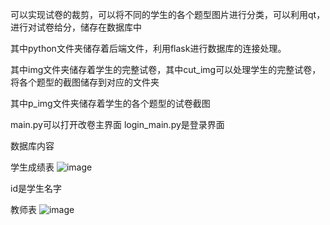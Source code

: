 
可以实现试卷的裁剪，可以将不同的学生的各个题型图片进行分类，可以利用qt，进行对试卷给分，储存在数据库中

其中python文件夹储存着后端文件，利用flask进行数据库的连接处理。

其中img文件夹储存着学生的完整试卷，其中cut_img可以处理学生的完整试卷，将各个题型的截图储存到对应的文件夹

其中p_img文件夹储存着学生的各个题型的试卷截图

main.py可以打开改卷主界面 login_main.py是登录界面

数据库内容

学生成绩表
![image](https://github.com/x800705/-gaokao/assets/79241394/d7e059ba-ac33-42eb-9076-f68217971abe)

id是学生名字

教师表
![image](https://github.com/x800705/-gaokao/assets/79241394/b8ba085b-062b-4c4c-803c-1ead0465329a)


